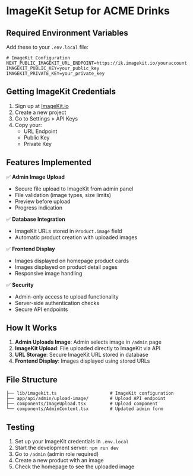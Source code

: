 # ImageKit Setup for ACME Drinks

## Required Environment Variables

Add these to your `.env.local` file:

```env
# ImageKit Configuration
NEXT_PUBLIC_IMAGEKIT_URL_ENDPOINT=https://ik.imagekit.io/youraccount
IMAGEKIT_PUBLIC_KEY=your_public_key
IMAGEKIT_PRIVATE_KEY=your_private_key
```

## Getting ImageKit Credentials

1. Sign up at [ImageKit.io](https://imagekit.io)
2. Create a new project
3. Go to Settings > API Keys
4. Copy your:
   - URL Endpoint
   - Public Key
   - Private Key

## Features Implemented

✅ **Admin Image Upload**

- Secure file upload to ImageKit from admin panel
- File validation (image types, size limits)
- Preview before upload
- Progress indication

✅ **Database Integration**

- ImageKit URLs stored in `Product.image` field
- Automatic product creation with uploaded images

✅ **Frontend Display**

- Images displayed on homepage product cards
- Images displayed on product detail pages
- Responsive image handling

✅ **Security**

- Admin-only access to upload functionality
- Server-side authentication checks
- Secure API endpoints

## How It Works

1. **Admin Uploads Image**: Admin selects image in `/admin` page
2. **ImageKit Upload**: File uploaded directly to ImageKit via API
3. **URL Storage**: Secure ImageKit URL stored in database
4. **Frontend Display**: Images displayed using stored URLs

## File Structure

```
├── lib/imagekit.ts                    # ImageKit configuration
├── app/api/admin/upload-image/        # Upload API endpoint
├── components/ImageUpload.tsx         # Upload component
└── components/AdminContent.tsx        # Updated admin form
```

## Testing

1. Set up your ImageKit credentials in `.env.local`
2. Start the development server: `npm run dev`
3. Go to `/admin` (admin role required)
4. Create a new product with an image
5. Check the homepage to see the uploaded image
